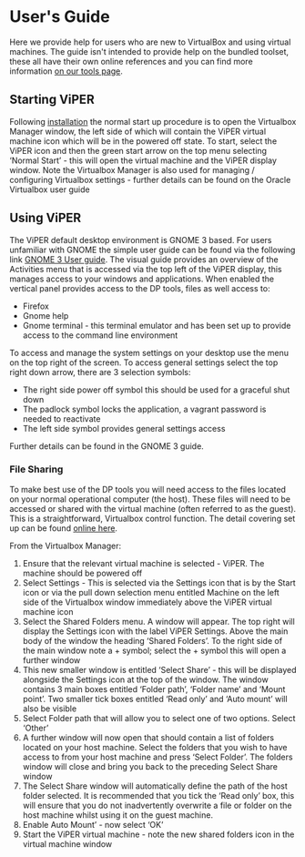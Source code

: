 # User's Guide

Here we provide help for users who are new to VirtualBox and using virtual machines. The guide isn't intended to provide help on the bundled toolset, these all have their own online references and you can find more information [on our tools page](/tools/).

## Starting ViPER

Following [installation](/setup) the normal start up procedure is to open the Virtualbox Manager window, the left side of which will contain the ViPER virtual machine icon which will be in the powered off state.
To start, select the ViPER icon and then the green start arrow on the top menu selecting ‘Normal Start’ - this will open the virtual machine and the ViPER display window.
Note the Virtualbox Manager is also used for managing / configuring Virtualbox settings  - further details can be found on the Oracle Virtualbox user guide

## Using ViPER

The ViPER default desktop environment is GNOME 3 based. For users unfamiliar with GNOME the simple user guide can be found via the following link [GNOME 3 User guide]( https://help.gnome.org/users/gnome-help/stable/shell-introduction.html.en). The visual guide provides an overview of the Activities menu that is accessed via the top left of the ViPER display, this manages access to your windows and applications. When enabled the vertical panel provides access to the DP tools, files as well access to:

- Firefox
- Gnome help
- Gnome terminal - this  terminal emulator and has been set up to provide access to the command line environment

To access and manage the system settings on your desktop use the menu on the top right of the screen. To access general settings select the top right down arrow, there are 3 selection symbols:

- The right side power off symbol this should be used for a graceful shut down
- The padlock symbol locks the application, a vagrant password is needed to reactivate
- The left side symbol provides general settings access

Further details can be found in the GNOME 3 guide.


### File Sharing

To make best use of the DP tools you will need access to the files located on your normal operational computer (the host). These files will need to be accessed or shared with the  virtual machine (often referred to as the guest). This is a straightforward, Virtualbox control function. The detail covering set up can be found [online here](https://www.virtualbox.org/manual/ch04.html#sharedfolders).

From the Virtualbox Manager:

1. Ensure that the relevant virtual machine is selected - ViPER. The machine should be powered off
2. Select Settings - This is selected via the Settings icon that is by the Start icon or via the pull down selection menu entitled Machine on the left side of the Virtualbox window immediately above the ViPER virtual machine icon
3. Select the Shared Folders menu. A window will appear. The top right will display the Settings icon with the label ViPER Settings. Above the main body of the window the heading ‘Shared Folders’. To the right side of the main window note a + symbol; select the + symbol this will open a further window
4. This new smaller window is entitled ‘Select Share’ - this will be displayed alongside the Settings icon at the top of the window. The window contains 3 main boxes entitled ‘Folder path’, ‘Folder name’ and ‘Mount point’. Two smaller tick boxes entitled ‘Read only’ and ‘Auto mount’ will also be visible
5. Select Folder path that will allow you to select one of two options. Select ‘Other’
6. A further window will now open that should contain a list of folders located on your host machine. Select the folders that you wish to have access to from your host machine and press ‘Select Folder’. The folders window will close and bring you back to the preceding Select Share window
7. The Select Share window will automatically define the path of the host folder selected. It is recommended that you tick the ‘Read only’ box, this will ensure that you do not inadvertently overwrite a file or folder on the host machine whilst using it on the guest machine.
8. Enable Auto Mount’ - now select ‘OK’
9. Start the ViPER virtual machine - note the new shared folders icon in the virtual machine window
